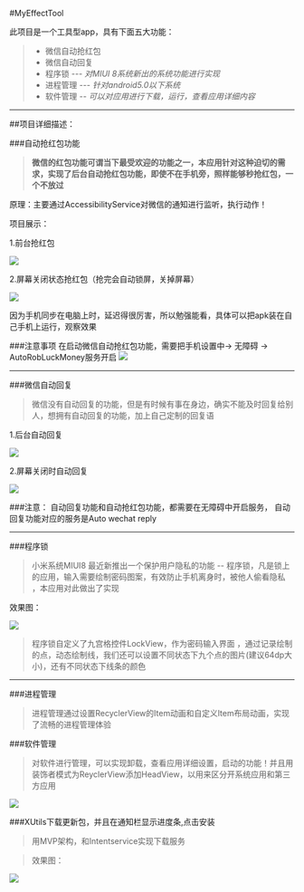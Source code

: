 #MyEffectTool

此项目是一个工具型app，具有下面五大功能：
>* 微信自动抢红包
>* 微信自动回复
>* 程序锁  --- *对MIUI 8系统新出的系统功能进行实现*
>* 进程管理  --- *针对android5.0以下系统* 
>* 软件管理  --  *可以对应用进行下载，运行，查看应用详细内容*


----------
##项目详细描述：

###自动抢红包功能


> **微信的红包功能可谓当下最受欢迎的功能之一，本应用针对这种迫切的需求，实现了后台自动抢红包功能，即使不在手机旁，照样能够秒抢红包，一个不放过**

原理：主要通过AccessibilityService对微信的通知进行监听，执行动作！


项目展示：

1.前台抢红包

![](http://i.imgur.com/z6um0qQ.gif)

2.屏幕关闭状态抢红包（抢完会自动锁屏，关掉屏幕）

![](http://i.imgur.com/SJNrdS8.gif)

因为手机同步在电脑上时，延迟得很厉害，所以勉强能看，具体可以把apk装在自己手机上运行，观察效果

###注意事项
在启动微信自动抢红包功能，需要把手机设置中-> 无障碍 -> AutoRobLuckMoney服务开启
![](http://i.imgur.com/Gh8UbjK.gif)


----------
###微信自动回复

> 微信没有自动回复的功能，但是有时候有事在身边，确实不能及时回复给别人，想拥有自动回复的功能，加上自己定制的回复语


1.后台自动回复

![](http://i.imgur.com/MiCTe2i.gif)

2.屏幕关闭时自动回复

![](http://i.imgur.com/00evowS.gif)


###注意：
自动回复功能和自动抢红包功能，都需要在无障碍中开启服务，
自动回复功能对应的服务是Auto wechat reply


----------

###程序锁

>小米系统MIUI8 最近新推出一个保护用户隐私的功能 -- 程序锁，凡是锁上的应用，输入需要绘制密码图案，有效防止手机离身时，被他人偷看隐私
，本应用对此做出了实现

效果图：

![](http://i.imgur.com/2xvEVlo.gif)

>程序锁自定义了九宫格控件LockView，作为密码输入界面 ，通过记录绘制的点，动态绘制线，我们还可以设置不同状态下九个点的图片(建议64dp大小)，还有不同状态下线条的颜色


----------
###进程管理

>进程管理通过设置RecyclerView的Item动画和自定义Item布局动画，实现了流畅的进程管理体验


###软件管理
>对软件进行管理，可以实现卸载，查看应用详细设置，启动的功能！并且用装饰者模式为ReyclerView添加HeadView，以用来区分开系统应用和第三方应用

![](http://i.imgur.com/Ls3JITU.gif)


###XUtils下载更新包，并且在通知栏显示进度条,点击安装

>用MVP架构，和Intentservice实现下载服务

>效果图：

![](http://i.imgur.com/2eId5E8.gif)
